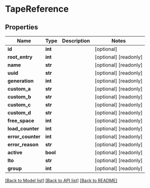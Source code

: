 # TapeReference

## Properties

Name | Type | Description | Notes
------------ | ------------- | ------------- | -------------
**id** | **int** |  | [optional] 
**root_entry** | **int** |  | [optional] [readonly] 
**name** | **str** |  | [optional] [readonly] 
**uuid** | **str** |  | [optional] [readonly] 
**generation** | **int** |  | [optional] [readonly] 
**custom_a** | **str** |  | [optional] [readonly] 
**custom_b** | **str** |  | [optional] [readonly] 
**custom_c** | **str** |  | [optional] [readonly] 
**custom_d** | **str** |  | [optional] [readonly] 
**free_space** | **int** |  | [optional] [readonly] 
**load_counter** | **int** |  | [optional] [readonly] 
**error_counter** | **int** |  | [optional] [readonly] 
**error_reason** | **str** |  | [optional] [readonly] 
**active** | **bool** |  | [optional] [readonly] 
**lto** | **str** |  | [optional] [readonly] 
**group** | **int** |  | [optional] [readonly] 

[[Back to Model list]](../#documentation-for-models) [[Back to API list]](../#documentation-for-api-endpoints) [[Back to README]](../)


